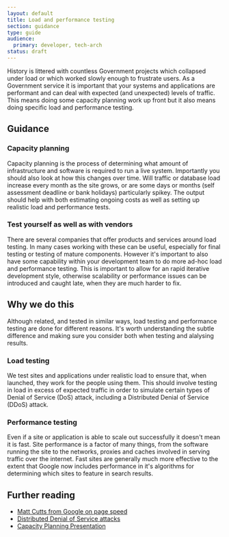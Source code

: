 ```yaml
---
layout: default
title: Load and performance testing
section: guidance
type: guide
audience:
  primary: developer, tech-arch
status: draft
---
```


History is littered with countless Government projects which collapsed under
load or which worked slowly enough to frustrate users. As a Government service it is important that your systems and applications are
performant and can deal with expected (and unexpected) levels of traffic. This
means doing some capacity planning work up front but it also means doing
specific load and performance testing. 

## Guidance

### Capacity planning

Capacity planning is the process of determining what amount of
infrastructure and software is required to run a live system.
Importantly you should also look at how this changes over time. Will
traffic or database load increase every month as the site grows, or are
some days or months (self assessment deadline or bank holidays)
particularly spikey. The output should help with both estimating ongoing
costs as well as setting up realistic load and performance tests.

### Test yourself as well as with vendors

There are several companies that offer products and services around load
testing. In many cases working with these can be useful, especially for
final testing or testing of mature components. However it's important to
also have some capability within your development team to do more ad-hoc
load and performance testing. This is important to allow for an
rapid iterative development style, otherwise scalability or performance
issues can be introduced and caught late, when they are much harder to
fix.

## Why we do this

Although related, and tested in similar ways, load testing and
performance testing are done for different reasons. It's worth
understanding the subtle difference and making sure you consider both
when testing and alalysing results.

### Load testing

We test sites and applications under realistic load to ensure that, when
launched, they work for the people using them. This should involve
testing in load in excess of expected traffic in order to simulate
certain types of Denial of Service (DoS) attack, including a Distributed
Denial of Service (DDoS) attack.

### Performance testing

Even if a site or application is able to scale out successfully it
doesn't mean it is fast. Site performance is a factor of many things,
from the software running the site to the networks, proxies and caches
involved in serving traffic over the internet. Fast sites are generally
much more effective to the extent that Google now includes performance
in it's algorithms for determining which sites to feature in search
results.

## Further reading

* [Matt Cutts from Google on page speed](http://www.mattcutts.com/blog/site-speed/)
* [Distributed Denial of Service attacks](http://en.wikipedia.org/wiki/Denial-of-service_attack)
* [Capacity Planning Presentation](http://www.slideshare.net/jallspaw/velocity2008-capacity-management1-484676)
